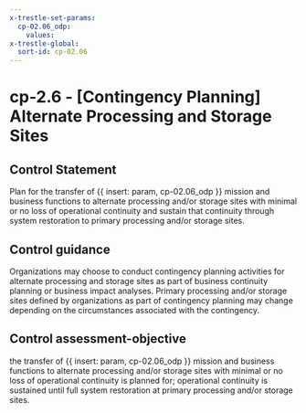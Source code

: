 ```yaml
---
x-trestle-set-params:
  cp-02.06_odp:
    values:
x-trestle-global:
  sort-id: cp-02.06
---
```


# cp-2.6 - \[Contingency Planning\] Alternate Processing and Storage Sites

## Control Statement

Plan for the transfer of {{ insert: param, cp-02.06_odp }} mission and business functions to alternate processing and/or storage sites with minimal or no loss of operational continuity and sustain that continuity through system restoration to primary processing and/or storage sites.

## Control guidance

Organizations may choose to conduct contingency planning activities for alternate processing and storage sites as part of business continuity planning or business impact analyses. Primary processing and/or storage sites defined by organizations as part of contingency planning may change depending on the circumstances associated with the contingency.

## Control assessment-objective

the transfer of {{ insert: param, cp-02.06_odp }} mission and business functions to alternate processing and/or storage sites with minimal or no loss of operational continuity is planned for;
operational continuity is sustained until full system restoration at primary processing and/or storage sites.
